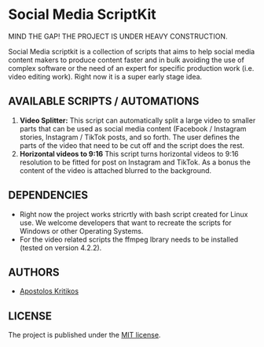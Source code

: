 # Social Media ScriptKit

MIND THE GAP! THE PROJECT IS UNDER HEAVY CONSTRUCTION.

Social Media scriptkit is a collection of scripts that aims to help social media content makers to produce content faster and in bulk avoiding the use of complex software or the need of an expert for specific production work (i.e. video editing work). Right now it is a super early stage idea. 

## AVAILABLE SCRIPTS / AUTOMATIONS

1. __Video Splitter:__ This script can automatically split a large video to smaller parts that can be used as social media content (Facebook / Instagram stories, Instagram / TikTok posts, and so forth. The user defines the parts of the video that need to be cut off and the script does the rest.
2. __Horizontal videos to 9:16__ This script turns horizontal videos to 9:16 resolution to be fitted for post on Instagram and TikTok. As a bonus the content of the video is attached blurred to the background. 

## DEPENDENCIES

- Right now the project works stricrtly with bash script created for Linux use. We welcome developers that want to recreate the scripts for Windows or other Operating Systems.
- For the video related scripts the ffmpeg lbrary needs to be installed (tested on version 4.2.2).

## AUTHORS

- [Apostolos Kritikos](https://github.com/akritiko)

## LICENSE 

The project is published under the [MIT license](https://github.com/akritiko/socialmedia-scriptkit/blob/master/LICENSE).

